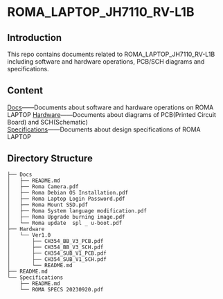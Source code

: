 # ROMA_LAPTOP_JH7110_RV-L1B
## Introduction
This repo contains documents related to ROMA_LAPTOP_JH7110_RV-L1B including software and hardware operations, PCB/SCH diagrams and specifications.
## Content
[Docs](https://github.com/DC-DeepComputing/ROMA_LAPTOP_JH7110_RV-L1B/tree/main/Docs)——Documents about software and hardware operations on ROMA LAPTOP
[Hardware](https://github.com/DC-DeepComputing/ROMA_LAPTOP_JH7110_RV-L1B/tree/main/Hardware/Ver1.0)——Documents about diagrams of PCB(Printed Circuit Board) and SCH(Schematic)  
[Specifications](https://github.com/DC-DeepComputing/ROMA_LAPTOP_JH7110_RV-L1B/tree/main/Specifications)——Documents about design specifications of ROMA LAPTOP
## Directory Structure
```
├── Docs
│   ├── README.md
│   ├── Roma Camera.pdf
│   ├── Roma Debian OS Installation.pdf
│   ├── Roma Laptop Login Password.pdf
│   ├── Roma Mount SSD.pdf
│   ├── Roma System language modification.pdf
│   ├── Roma Upgrade burning image.pdf
│   └── Roma update  spl _ u-boot.pdf
├── Hardware
│   └── Ver1.0
│       ├── CH354_BB_V3_PCB.pdf
│       ├── CH354_BB_V3_SCH.pdf
│       ├── CH354_SUB_V1_PCB.pdf
│       ├── CH354_SUB_V1_SCH.pdf
│       └── README.md
├── README.md
└── Specifications
    ├── README.md
    └── ROMA SPECS 20230920.pdf
```
